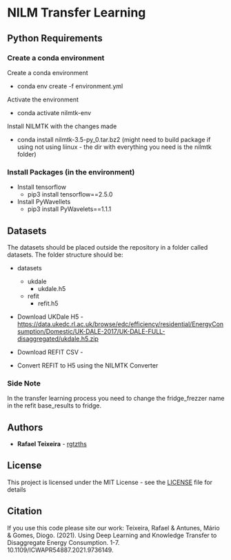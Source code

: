 # NILM Transfer Learning

## Python Requirements
### Create a conda environment

Create a conda environment
- conda env create -f environment.yml

Activate the environment
- conda activate nilmtk-env

Install NILMTK with the changes made
- conda install nilmtk-3.5-py_0.tar.bz2 (might need to build package if using not using liinux - the dir with everything you need is the nilmtk folder)

### Install Packages (in the environment)
- Install tensorflow
  - pip3 install tensorflow==2.5.0
- Install PyWavellets
  - pip3 install PyWavelets==1.1.1

## Datasets

The datasets should be placed outside the repository in a folder called datasets.
The folder structure should be:

- datasets
  - ukdale
    - ukdale.h5
  - refit
    - refit.h5

- Download UKDale H5 - https://data.ukedc.rl.ac.uk/browse/edc/efficiency/residential/EnergyConsumption/Domestic/UK-DALE-2017/UK-DALE-FULL-disaggregated/ukdale.h5.zip

- Download REFIT CSV - 

- Convert REFIT to H5 using the NILMTK Converter

### Side Note

In the transfer learning process you need to change the fridge_frezzer name in the refit base_results to fridge.

## Authors

* **Rafael Teixeira** - [rgtzths](https://github.com/rgtzths)

## License

This project is licensed under the MIT License - see the [LICENSE](LICENSE) file for details

## Citation

If you use this code please site our work:
Teixeira, Rafael & Antunes, Mário & Gomes, Diogo. (2021). Using Deep Learning and Knowledge Transfer to Disaggregate Energy Consumption. 1-7. 10.1109/ICWAPR54887.2021.9736149. 
